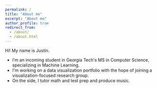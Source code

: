 ```yaml
---
permalink: /
title: "About me"
excerpt: "About me"
author_profile: true
redirect_from: 
  - /about/
  - /about.html
---
```


Hi! My name is Justin.
<ul><li>I’m an incoming student in Georgia Tech's MS in Computer Science, specializing in Machine Learning.</li>
<li>I'm working on a data visualization portfolio with the hope of joining a visualization-focused research group.</li>
<li>On the side, I tutor math and test prep and produce music.</li></ul>
